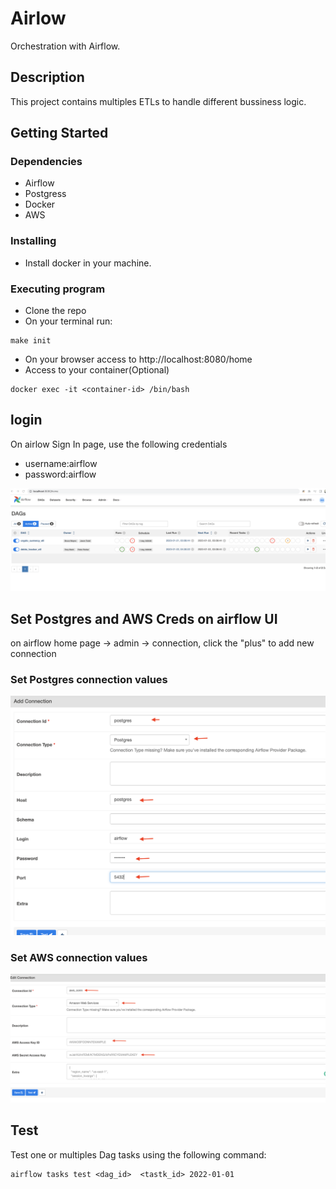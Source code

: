 # Airlow

Orchestration with Airflow.

## Description

This project contains multiples ETLs to handle different bussiness logic.

## Getting Started

### Dependencies

* Airflow
* Postgress
* Docker
* AWS


### Installing

* Install docker in your machine.


### Executing program

* Clone the repo
* On your terminal run: 
```
make init
```
* On your browser access to  http://localhost:8080/home
* Access to your container(Optional)
```
docker exec -it <container-id> /bin/bash
```

## login
On airlow Sign In page, use the following credentials
* username:airflow 
* password:airflow

![Alt text](/git_images/p2.png "test locally" )


## Set Postgres and AWS Creds on airflow UI
on airflow home page -> admin -> connection, click the "plus" to add new connection 

### Set Postgres connection values 

![Alt text](/git_images/p1.png "test locally" )

### Set AWS connection values 

![Alt text](/git_images/p3.png "test locally" )
 

## Test 

Test one or multiples Dag tasks using the following command:
```
airflow tasks test <dag_id>  <tastk_id> 2022-01-01
```


 
 